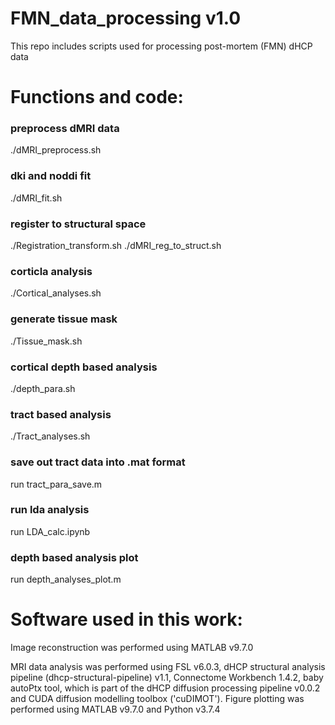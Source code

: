 # FMN_data_processing v1.0
This repo includes scripts used for processing post-mortem (FMN) dHCP data


# Functions and code:

### preprocess dMRI data
./dMRI_preprocess.sh

### dki and noddi fit
./dMRI_fit.sh

### register to structural space
./Registration_transform.sh
./dMRI_reg_to_struct.sh

### corticla analysis
./Cortical_analyses.sh

### generate tissue mask
./Tissue_mask.sh

### cortical depth based analysis
./depth_para.sh

### tract based analysis
./Tract_analyses.sh

### save out tract data into .mat format
run tract_para_save.m

### run lda analysis
run LDA_calc.ipynb

### depth based analysis plot
run depth_analyses_plot.m

# Software used in this work:

Image reconstruction was performed using MATLAB v9.7.0

MRI data analysis was performed using FSL v6.0.3, dHCP structural analysis pipeline (dhcp-structural-pipeline) v1.1, Connectome Workbench 1.4.2, baby autoPtx tool, which is part of the dHCP diffusion processing pipeline v0.0.2 and CUDA diffusion modelling toolbox ('cuDIMOT'). Figure plotting was performed using MATLAB v9.7.0 and Python v3.7.4


